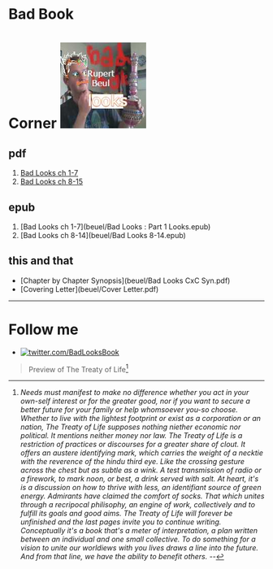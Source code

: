 # Bad Book
# Corner !["Raindrew"](beuel/Rain.jpg)
## pdf ##
1. [Bad Looks ch 1-7](beuel/Bad-Looks-1-25.pdf)
2. [Bad Looks ch 8-15](beuel/Bad-Looks-26-46.pdf)
## epub ##
1. [Bad Looks ch 1-7](beuel/Bad Looks : Part 1 Looks.epub)
2. [Bad Looks ch 8-14](beuel/Bad Looks 8-14.epub)
## this and that ##
- [Chapter by Chapter Synopsis](beuel/Bad Looks CxC Syn.pdf)
- [Covering Letter](beuel/Cover Letter.pdf)  
***
# Follow me #
- [![twitter.com/BadLooksBook](https://img.shields.io:/twitter/follow/BadLooksBook?style=social)](https://twitter.com/BadLooksBook)
> Preview of The Treaty of Life[^1] 
> 
>  [^1]: _Needs must manifest to make no difference whether you act in your own-self interest or for the greater good, nor if you want to secure a better future for your family or help whomsoever you-so choose. Whether to live with the lightest footprint or exist as a corporation or an nation, The Treaty of Life supposes nothing niether economic nor political. It mentions neither money nor law. The Treaty of Life is a restriction of practices or discourses for a greater share of clout. It offers an austere identifying mark, which carries the weight of a necktie with the reverence of the hindu third eye. Like the crossing gesture across the chest but as subtle as a wink. A test transmission of radio or a firework, to mark noon, or best, a drink served with salt. At heart, it's is a discussion on how to thrive with less, an identifiant source of green energy.
Admirants have claimed the comfort of socks. That which unites through a recripocal philisophy, an engine of work, collectively and to fulfill its goals and good aims. The Treaty of Life will forever be unfinished and the last pages invite you to continue writing. Conceptually it's a book that's a meter of interpretation, a plan written between an individual and one small collective.
	To do something for a vision to unite our worldiews with you lives draws a line into the future. And from that line, we have the ability to benefit others. -_-

